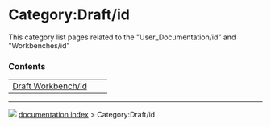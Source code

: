 # Category:Draft/id
This category list pages related to the \"User_Documentation/id\" and \"Workbenches/id\"

### Contents

|     |     |     |
| --- | --- | --- |
| [Draft Workbench/id](Draft_Workbench/id.md) |



---
![](images/Right_arrow.png) [documentation index](../README.md) > Category:Draft/id
